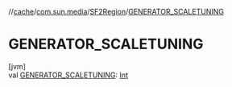 //[cache](../../../index.md)/[com.sun.media](../index.md)/[SF2Region](index.md)/[GENERATOR_SCALETUNING](-g-e-n-e-r-a-t-o-r_-s-c-a-l-e-t-u-n-i-n-g.md)

# GENERATOR_SCALETUNING

[jvm]\
val [GENERATOR_SCALETUNING](-g-e-n-e-r-a-t-o-r_-s-c-a-l-e-t-u-n-i-n-g.md): [Int](https://kotlinlang.org/api/latest/jvm/stdlib/kotlin/-int/index.html)
